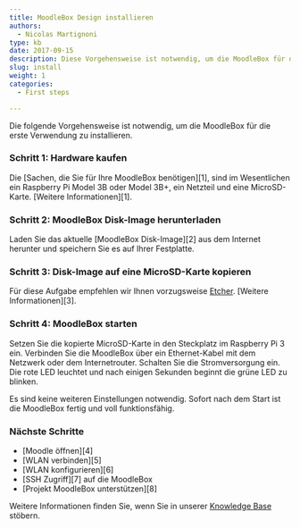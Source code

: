 ```yaml
---
title: MoodleBox Design installieren
authors:
  - Nicolas Martignoni
type: kb
date: 2017-09-15
description: Diese Vorgehensweise ist notwendig, um die MoodleBox für die erste Verwendung zu installieren
slug: install
weight: 1
categories:
  - First steps

---
```

Die folgende Vorgehensweise ist notwendig, um die MoodleBox für die erste Verwendung zu installieren.

### Schritt 1: Hardware kaufen

Die [Sachen, die Sie für Ihre MoodleBox benötigen][1], sind im Wesentlichen ein Raspberry Pi Model 3B oder Model 3B+, ein Netzteil und eine MicroSD-Karte. [Weitere Informationen][1].

### Schritt 2: MoodleBox Disk-Image herunterladen

Laden Sie das aktuelle [MoodleBox Disk-Image][2] aus dem Internet herunter und speichern Sie es auf Ihrer Festplatte.

### Schritt 3: Disk-Image auf eine MicroSD-Karte kopieren

Für diese Aufgabe empfehlen wir Ihnen vorzugsweise [Etcher][10]. [Weitere Informationen][3].

### Schritt 4: MoodleBox starten

Setzen Sie die kopierte MicroSD-Karte in den Steckplatz im Raspberry Pi 3 ein. Verbinden Sie die MoodleBox über ein Ethernet-Kabel mit dem Netzwerk oder dem Internetrouter. Schalten Sie die Stromversorgung ein. Die rote LED leuchtet und nach einigen Sekunden beginnt die grüne LED zu blinken.

Es sind keine weiteren Einstellungen notwendig. Sofort nach dem Start ist die MoodleBox fertig und voll funktionsfähig.

### Nächste Schritte

  * [Moodle öffnen][4]
  * [WLAN verbinden][5]
  * [WLAN konfigurieren][6]
  * [SSH Zugriff][7] auf die MoodleBox
  * [Projekt MoodleBox unterstützen][8]

Weitere Informationen finden Sie, wenn Sie in unserer [Knowledge Base][9] stöbern.

 [9]: /de/help
 [10]: https://etcher.io
